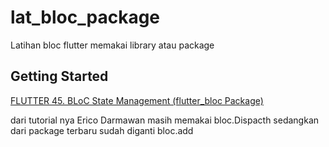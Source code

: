# lat_bloc_package

Latihan bloc flutter memakai library atau package 

## Getting Started
[FLUTTER 45. BLoC State Management (flutter_bloc Package)](https://www.youtube.com/watch?v=PyJmvb34Mq0&list=PLZQbl9Jhl-VACm40h5t6QMDB92WlopQmV&index=45)

dari tutorial nya Erico Darmawan masih memakai bloc.Dispacth sedangkan dari package terbaru sudah diganti bloc.add